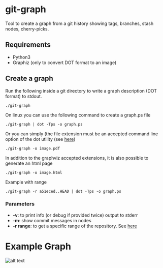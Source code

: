 # git-graph

Tool to create a graph from a git history showing tags, branches, stash nodes, cherry-picks.

## Requirements

* Python3
* Graphiz (only to convert DOT format to an image)

## Create a graph

Run the following inside a git directory to write a graph description (DOT format) to stdout.

    ./git-graph

On linux you can use the following command to create a graph.ps file

    ./git-graph | dot -Tps -o graph.ps

Or you can simply (the file extension must be an accepted command line option of the dot utility (see [here](https://www.graphviz.org/docs/outputs/))

    ./git-graph -o image.pdf

In addition to the graphviz accepted extensions, it is also possible to generate an html page

    ./git-graph -o image.html

Example with range

    ./git-graph -r a51eced..HEAD | dot -Tps -o graph.ps

### Parameters
* **-v**: to print info (or debug if provided twice) output to stderr
* **-m**: show commit messages in nodes
* **-r range**: to get a specific range of the repository. See [here](http://git-scm.com/book/en/Git-Tools-Revision-Selection#Commit-Ranges)

# Example Graph
![alt text](images/example.gif)
